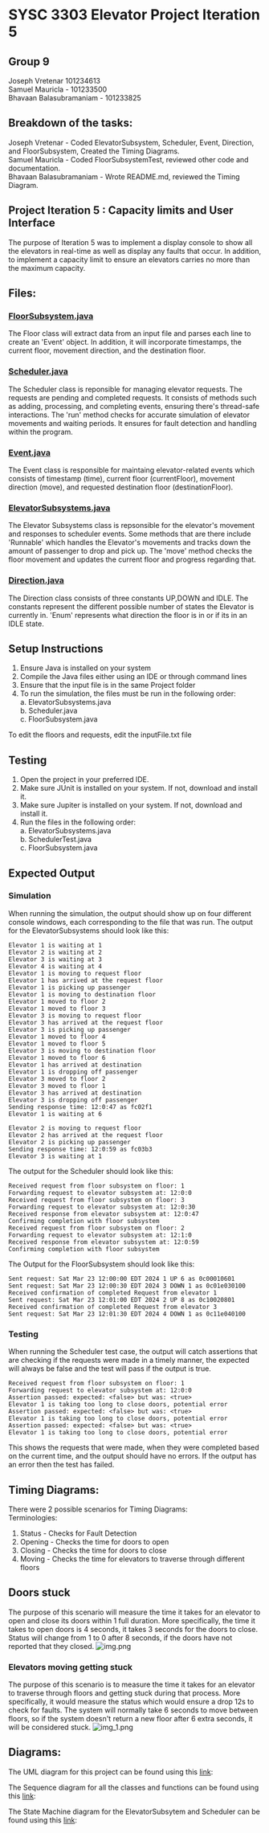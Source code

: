 # SYSC 3303 Elevator Project Iteration 5
## Group 9
Joseph Vretenar 101234613<br>
Samuel Mauricla - 101233500<br>
Bhavaan Balasubramaniam - 101233825

## Breakdown of the tasks:

Joseph Vretenar - Coded ElevatorSubsystem, Scheduler, Event, Direction, and FloorSubsystem, Created the Timing Diagrams.<br>
Samuel Mauricla - Coded FloorSubsystemTest, reviewed other code and documentation.<br>
Bhavaan Balasubramaniam - Wrote README.md, reviewed the Timing Diagram.<br>

## Project Iteration 5 : Capacity limits and User Interface
The purpose of Iteration 5 was to implement a display console to show all the elevators in real-time as well as display any faults that occur. In addition, to implement a capacity limit to ensure an elevators carries no more than the maximum capacity.

## Files:
### [FloorSubsystem.java](src/FloorSubsystem.java)
The Floor class will extract data from an input file and parses each line to create an 'Event' object.
In addition, it will incorporate timestamps, the current floor, movement direction, and the destination floor.

### [Scheduler.java](src/Scheduler.java)
The Scheduler class is reponsible for managing elevator requests.
The requests are pending and completed requests.
It consists of methods such as adding, processing, and completing events, ensuring there's thread-safe interactions.
The 'run' method checks for accurate simulation of elevator movements and waiting periods.
It ensures for fault detection and handling within the program.

### [Event.java](src/Event.java)
The Event class is responsible for maintaing elevator-related events which consists of timestamp (time), current floor (currentFloor), movement direction (move), and requested destination floor (destinationFloor).

### [ElevatorSubsystems.java](src/ElevatorSubsystem.java)
The Elevator Subsystems class is repsonsible for the elevator's movement and responses to scheduler events.
Some methods that are there include 'Runnable' which handles the Elevator's movements and tracks down the amount of passenger to drop and pick up. The 'move' method checks the floor movement and updates the current floor and progress regarding that.

### [Direction.java](src/Direction.java)
The Direction class consists of three constants UP,DOWN and IDLE.
The constants represent the different possible number of states the Elevator is currently in.
'Enum' represents what direction the floor is in or if its in an IDLE state.

## Setup Instructions
1. Ensure Java is installed on your system
2. Compile the Java files either using an IDE or through command lines
3. Ensure that the input file is in the same Project folder
4. To run the simulation, the files must be run in the following order:<br>
   a. ElevatorSubsystems.java<br>
   b. Scheduler.java<br>
   c. FloorSubsystem.java<br>

To edit the floors and requests, edit the inputFile.txt file

## Testing
1. Open the project in your preferred IDE.
2. Make sure JUnit is installed on your system. If not, download and install it.
3. Make sure Jupiter is installed on your system. If not, download and install it.
4. Run the files in the following order:<br>
   a. ElevatorSubsystems.java<br>
   b. SchedulerTest.java<br>
   c. FloorSubsystem.java<br>

## Expected Output
### Simulation
When running the simulation, the output should show up on four different console windows, each corresponding to the file that was run.
The output for the ElevatorSubsystems should look like this:
```
Elevator 1 is waiting at 1
Elevator 2 is waiting at 2
Elevator 3 is waiting at 3
Elevator 4 is waiting at 4
Elevator 1 is moving to request floor
Elevator 1 has arrived at the request floor
Elevator 1 is picking up passenger
Elevator 1 is moving to destination floor
Elevator 1 moved to floor 2
Elevator 1 moved to floor 3
Elevator 3 is moving to request floor
Elevator 3 has arrived at the request floor
Elevator 3 is picking up passenger
Elevator 1 moved to floor 4
Elevator 1 moved to floor 5
Elevator 3 is moving to destination floor
Elevator 1 moved to floor 6
Elevator 1 has arrived at destination
Elevator 1 is dropping off passenger
Elevator 3 moved to floor 2
Elevator 3 moved to floor 1
Elevator 3 has arrived at destination
Elevator 3 is dropping off passenger
Sending response time: 12:0:47 as fc02f1
Elevator 1 is waiting at 6

Elevator 2 is moving to request floor
Elevator 2 has arrived at the request floor
Elevator 2 is picking up passenger
Sending response time: 12:0:59 as fc03b3
Elevator 3 is waiting at 1
```
The output for the Scheduler should look like this:
```
Received request from floor subsystem on floor: 1
Forwarding request to elevator subsystem at: 12:0:0
Received request from floor subsystem on floor: 3
Forwarding request to elevator subsystem at: 12:0:30
Received response from elevator subsystem at: 12:0:47
Confirming completion with floor subsystem
Received request from floor subsystem on floor: 2
Forwarding request to elevator subsystem at: 12:1:0
Received response from elevator subsystem at: 12:0:59
Confirming completion with floor subsystem

```
The Output for the FloorSubsystem should look like this:
```
Sent request: Sat Mar 23 12:00:00 EDT 2024 1 UP 6 as 0c00010601
Sent request: Sat Mar 23 12:00:30 EDT 2024 3 DOWN 1 as 0c01e030100
Received confirmation of completed Request from elevator 1
Sent request: Sat Mar 23 12:01:00 EDT 2024 2 UP 8 as 0c10020801
Received confirmation of completed Request from elevator 3
Sent request: Sat Mar 23 12:01:30 EDT 2024 4 DOWN 1 as 0c11e040100
```

### Testing
When running the Scheduler test case, the output will catch assertions that are checking if the requests
were made in a timely manner, the expected will always be false and the test will pass if the output is true.
```
Received request from floor subsystem on floor: 1
Forwarding request to elevator subsystem at: 12:0:0
Assertion passed: expected: <false> but was: <true>
Elevator 1 is taking too long to close doors, potential error
Assertion passed: expected: <false> but was: <true>
Elevator 1 is taking too long to close doors, potential error
Assertion passed: expected: <false> but was: <true>
Elevator 1 is taking too long to close doors, potential error

```
This shows the requests that were made, when they were completed based on the current time, and the output should have no errors. If the output has an error then the test has failed.

## Timing Diagrams:
There were 2 possible scenarios for Timing Diagrams:<br>
Terminologies:<br>
1. Status - Checks for Fault Detection<br>
2. Opening - Checks the time for doors to open<br>
3. Closing - Checks the time for doors to close<br>
4. Moving - Checks the time for elevators to traverse through different floors<br>

## Doors stuck
The purpose of this scenario will measure the time it takes for an elevator to open and close its doors within 1 full duration. More specifically,
the time it takes to open doors is 4 seconds, it takes 3 seconds for the doors to close. Status will change from 1 to 0 after 8 seconds, if the doors
have not reported that they closed.
![img.png](img.png)

### Elevators moving getting stuck 
The purpose of this scenario is to measure the time it takes for an elevator to traverse through floors and getting stuck during that process. 
More specifically, it would measure the status which would ensure a drop 12s to check for faults. The system will normally take 6 seconds to move between floors,
so if the system doesn't return a new floor after 6 extra seconds, it will be considered stuck.
![img_1.png](img_1.png)

## Diagrams:

The UML diagram for this project can be found using this [link](Interation1ClassDiagram.png):

The Sequence diagram for all the classes and functions can be found using this [link](SequenceDiagrams):

The State Machine diagram for the ElevatorSubsytem and Scheduler can be found using this [link](StateMachineDiagrams):







